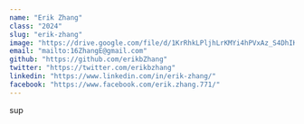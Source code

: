 ```yaml
---
name: "Erik Zhang"
class: "2024"
slug: "erik-zhang"
image: "https://drive.google.com/file/d/1KrRhkLPljhLrKMYi4hPVxAz_S4DhIKWl/view?usp=sharing"
email: "mailto:16ZhangE@gmail.com"
github: "https://github.com/erikbZhang"
twitter: "https://twitter.com/erikbzhang"
linkedin: "https://www.linkedin.com/in/erik-zhang/"
facebook: "https://www.facebook.com/erik.zhang.771/"
---
```

sup